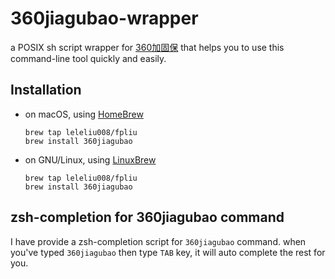 # 360jiagubao-wrapper
a POSIX sh script wrapper for [360加固保](https://jiagu.360.cn) that helps you to use this command-line tool quickly and easily.

## Installation
*   on macOS, using [HomeBrew](http://blog.fpliu.com/it/os/macOS/software/HomeBrew)
        
        brew tap leleliu008/fpliu 
        brew install 360jiagubao
        
*   on GNU/Linux, using [LinuxBrew](http://blog.fpliu.com/it/software/LinuxBrew)
        
        brew tap leleliu008/fpliu
        brew install 360jiagubao
        
## zsh-completion for 360jiagubao command
I have provide a zsh-completion script for `360jiagubao` command. when you've typed `360jiagubao` then type `TAB` key, it will auto complete the rest for you.

